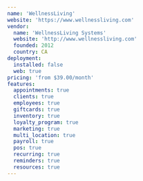 ```yaml
---
name: 'WellnessLiving'
website: 'https://www.wellnessliving.com'
vendor:
  name: 'WellnessLiving Systems'
  website: 'http://www.wellnessliving.com'
  founded: 2012
  country: CA
deployment:
  installed: false
  web: true
pricing: 'from $39.00/month'
features:
  appointments: true
  clients: true
  employees: true
  giftcards: true
  inventory: true
  loyalty_program: true
  marketing: true
  multi_location: true
  payroll: true
  pos: true
  recurring: true
  reminders: true
  resources: true
---
```

